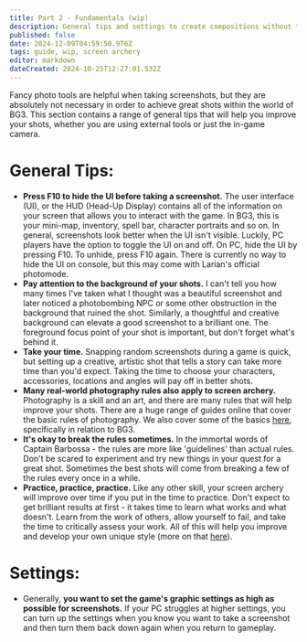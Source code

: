 ```yaml
---
title: Part 2 - Fundamentals (wip)
description: General tips and settings to create compositions without third party tools
published: false
date: 2024-12-09T04:59:50.976Z
tags: guide, wip, screen archery
editor: markdown
dateCreated: 2024-10-25T12:27:01.532Z
---
```


Fancy photo tools are helpful when taking screenshots, but they are absolutely not necessary in order to achieve great shots within the world of BG3. This section contains a range of general tips that will help you improve your shots, whether you are using external tools or just the in-game camera.

# General Tips:

- **Press F10 to hide the UI before taking a screenshot.** 
The user interface (UI), or the HUD (Head-Up Display) contains all of the information on your screen that allows you to interact with the game. In BG3, this is your mini-map, inventory, spell bar, character portraits and so on. In general, screenshots look better when the UI isn't visible. Luckily, PC players have the option to toggle the UI on and off. On PC, hide the UI by pressing F10. To unhide, press F10 again. There is currently no way to hide the UI on console, but this may come with Larian's official photomode.
- **Pay attention to the background of your shots.** 
I can't tell you how many times I've taken what I thought was a beautiful screenshot and later noticed a photobombing NPC or some other obstruction in the background that ruined the shot. Similarly, a thoughtful and creative background can elevate a good screenshot to a brilliant one. The foreground focus point of your shot is important, but don't forget what's behind it.
- **Take your time.**
Snapping random screenshots during a game is quick, but setting up a creative, artistic shot that tells a story can take more time than you'd expect. Taking the time to choose your characters, accessories, locations and angles will pay off in better shots.
- **Many real-world photography rules also apply to screen archery.**
Photography is a skill and an art, and there are many rules that will help improve your shots. There are a huge range of guides online that cover the basic rules of photography. We also cover some of the basics [here](/Tutorials/Screen-Archery/screen-archery-guide-part-6), specifically in relation to BG3.
- **It's okay to break the rules sometimes.**
In the immortal words of Captain Barbossa - the rules are more like 'guidelines' than actual rules. Don't be scared to experiment and try new things in your quest for a great shot. Sometimes the best shots will come from breaking a few of the rules every once in a while.
- **Practice, practice, practice.** 
Like any other skill, your screen archery will improve over time if you put in the time to practice. Don't expect to get brilliant results at first - it takes time to learn what works and what doesn't. Learn from the work of others, allow yourself to fail, and take the time to critically assess your work. All of this will help you improve and develop your own unique style (more on that [here](/Tutorials/Screen-Archery/screen-archery-guide-part-6)).


# Settings:
- Generally, **you want to set the game's graphic settings as high as possible for screenshots.** If your PC struggles at higher settings, you can turn up the settings when you know you want to take a screenshot and then turn them back down again when you return to gameplay.